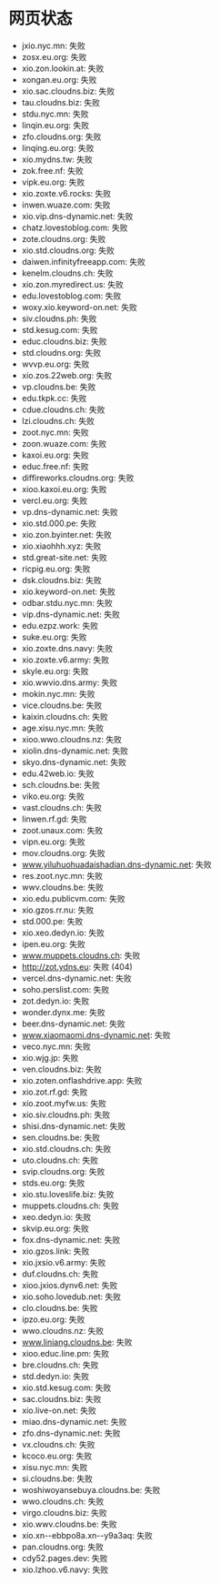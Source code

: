 # 网页状态
- jxio.nyc.mn: 失败
- zosx.eu.org: 失败
- xio.zon.lookin.at: 失败
- xongan.eu.org: 失败
- xio.sac.cloudns.biz: 失败
- tau.cloudns.biz: 失败
- stdu.nyc.mn: 失败
- linqin.eu.org: 失败
- zfo.cloudns.org: 失败
- linqing.eu.org: 失败
- xio.mydns.tw: 失败
- zok.free.nf: 失败
- vipk.eu.org: 失败
- xio.zoxte.v6.rocks: 失败
- inwen.wuaze.com: 失败
- xio.vip.dns-dynamic.net: 失败
- chatz.lovestoblog.com: 失败
- zote.cloudns.org: 失败
- xio.std.cloudns.org: 失败
- daiwen.infinityfreeapp.com: 失败
- kenelm.cloudns.ch: 失败
- xio.zon.myredirect.us: 失败
- edu.lovestoblog.com: 失败
- woxy.xio.keyword-on.net: 失败
- siv.cloudns.ph: 失败
- std.kesug.com: 失败
- educ.cloudns.biz: 失败
- std.cloudns.org: 失败
- wvvp.eu.org: 失败
- xio.zos.22web.org: 失败
- vp.cloudns.be: 失败
- edu.tkpk.cc: 失败
- cdue.cloudns.ch: 失败
- lzi.cloudns.ch: 失败
- zoot.nyc.mn: 失败
- zoon.wuaze.com: 失败
- kaxoi.eu.org: 失败
- educ.free.nf: 失败
- diffireworks.cloudns.org: 失败
- xioo.kaxoi.eu.org: 失败
- vercl.eu.org: 失败
- vp.dns-dynamic.net: 失败
- xio.std.000.pe: 失败
- xio.zon.byinter.net: 失败
- xio.xiaohhh.xyz: 失败
- std.great-site.net: 失败
- ricpig.eu.org: 失败
- dsk.cloudns.biz: 失败
- xio.keyword-on.net: 失败
- odbar.stdu.nyc.mn: 失败
- vip.dns-dynamic.net: 失败
- edu.ezpz.work: 失败
- suke.eu.org: 失败
- xio.zoxte.dns.navy: 失败
- xio.zoxte.v6.army: 失败
- skyle.eu.org: 失败
- xio.wwvio.dns.army: 失败
- mokin.nyc.mn: 失败
- vice.cloudns.be: 失败
- kaixin.cloudns.ch: 失败
- age.xisu.nyc.mn: 失败
- xioo.wwo.cloudns.nz: 失败
- xiolin.dns-dynamic.net: 失败
- skyo.dns-dynamic.net: 失败
- edu.42web.io: 失败
- sch.cloudns.be: 失败
- viko.eu.org: 失败
- vast.cloudns.ch: 失败
- linwen.rf.gd: 失败
- zoot.unaux.com: 失败
- vipn.eu.org: 失败
- mov.cloudns.org: 失败
- www.yiluhuohuadaishadian.dns-dynamic.net: 失败
- res.zoot.nyc.mn: 失败
- wwv.cloudns.be: 失败
- xio.edu.publicvm.com: 失败
- xio.gzos.rr.nu: 失败
- std.000.pe: 失败
- xio.xeo.dedyn.io: 失败
- ipen.eu.org: 失败
- www.muppets.cloudns.ch: 失败
- http://zot.ydns.eu: 失败 (404)
- vercel.dns-dynamic.net: 失败
- soho.perslist.com: 失败
- zot.dedyn.io: 失败
- wonder.dynx.me: 失败
- beer.dns-dynamic.net: 失败
- www.xiaomaomi.dns-dynamic.net: 失败
- veco.nyc.mn: 失败
- xio.wjg.jp: 失败
- ven.cloudns.biz: 失败
- xio.zoten.onflashdrive.app: 失败
- xio.zot.rf.gd: 失败
- xio.zoot.myfw.us: 失败
- xio.siv.cloudns.ph: 失败
- shisi.dns-dynamic.net: 失败
- sen.cloudns.be: 失败
- xio.std.cloudns.ch: 失败
- uto.cloudns.ch: 失败
- svip.cloudns.org: 失败
- stds.eu.org: 失败
- xio.stu.loveslife.biz: 失败
- muppets.cloudns.ch: 失败
- xeo.dedyn.io: 失败
- skvip.eu.org: 失败
- fox.dns-dynamic.net: 失败
- xio.gzos.link: 失败
- xio.jxsio.v6.army: 失败
- duf.cloudns.ch: 失败
- xioo.jxios.dynv6.net: 失败
- xio.soho.lovedub.net: 失败
- clo.cloudns.be: 失败
- ipzo.eu.org: 失败
- wwo.cloudns.nz: 失败
- www.liniang.cloudns.be: 失败
- xioo.educ.line.pm: 失败
- bre.cloudns.ch: 失败
- std.dedyn.io: 失败
- xio.std.kesug.com: 失败
- sac.cloudns.biz: 失败
- xio.live-on.net: 失败
- miao.dns-dynamic.net: 失败
- zfo.dns-dynamic.net: 失败
- vx.cloudns.ch: 失败
- kcoco.eu.org: 失败
- xisu.nyc.mn: 失败
- si.cloudns.be: 失败
- woshiwoyansebuya.cloudns.be: 失败
- wwo.cloudns.ch: 失败
- virgo.cloudns.biz: 失败
- xio.wwv.cloudns.be: 失败
- xio.xn--ebbpo8a.xn--y9a3aq: 失败
- pan.cloudns.org: 失败
- cdy52.pages.dev: 失败
- xio.lzhoo.v6.navy: 失败
